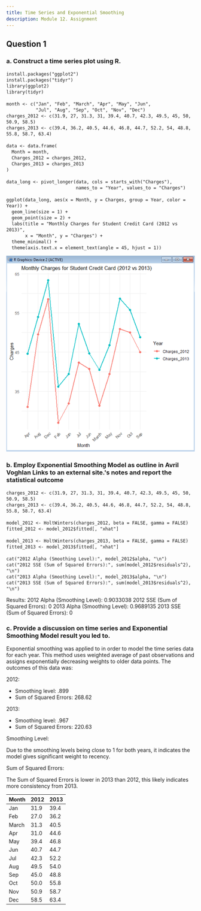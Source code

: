 ```yaml
---
title: Time Series and Exponential Smoothing
description: Module 12. Assignment
---
```


## Question 1

### a. Construct a time series plot using R.

```
install.packages("ggplot2")
install.packages("tidyr")
library(ggplot2)
library(tidyr)

month <- c("Jan", "Feb", "March", "Apr", "May", "Jun", 
           "Jul", "Aug", "Sep", "Oct", "Nov", "Dec")
charges_2012 <- c(31.9, 27, 31.3, 31, 39.4, 40.7, 42.3, 49.5, 45, 50, 50.9, 58.5)
charges_2013 <- c(39.4, 36.2, 40.5, 44.6, 46.8, 44.7, 52.2, 54, 48.8, 55.8, 58.7, 63.4)

data <- data.frame(
  Month = month,
  Charges_2012 = charges_2012,
  Charges_2013 = charges_2013
)

data_long <- pivot_longer(data, cols = starts_with("Charges"), 
                          names_to = "Year", values_to = "Charges")

ggplot(data_long, aes(x = Month, y = Charges, group = Year, color = Year)) +
  geom_line(size = 1) +
  geom_point(size = 2) +
  labs(title = "Monthly Charges for Student Credit Card (2012 vs 2013)",
       x = "Month", y = "Charges") +
  theme_minimal() +
  theme(axis.text.x = element_text(angle = 45, hjust = 1))

```
![](../../../assets/mod12.png)

### b. Employ Exponential Smoothing Model as outline in Avril Voghlan Links to an external site.'s notes and report the statistical outcome

```
charges_2012 <- c(31.9, 27, 31.3, 31, 39.4, 40.7, 42.3, 49.5, 45, 50, 50.9, 58.5)
charges_2013 <- c(39.4, 36.2, 40.5, 44.6, 46.8, 44.7, 52.2, 54, 48.8, 55.8, 58.7, 63.4)

model_2012 <- HoltWinters(charges_2012, beta = FALSE, gamma = FALSE)
fitted_2012 <- model_2012$fitted[, "xhat"]

model_2013 <- HoltWinters(charges_2013, beta = FALSE, gamma = FALSE)
fitted_2013 <- model_2013$fitted[, "xhat"]

cat("2012 Alpha (Smoothing Level):", model_2012$alpha, "\n")
cat("2012 SSE (Sum of Squared Errors):", sum(model_2012$residuals^2), "\n")
cat("2013 Alpha (Smoothing Level):", model_2013$alpha, "\n")
cat("2013 SSE (Sum of Squared Errors):", sum(model_2013$residuals^2), "\n")
```

Results:
2012 Alpha (Smoothing Level): 0.9033038 
2012 SSE (Sum of Squared Errors): 0 
2013 Alpha (Smoothing Level): 0.9689135 
2013 SSE (Sum of Squared Errors): 0 
> 

### c. Provide a discussion on time series and Exponential Smoothing Model result you led to. 

Exponential smoothing was applied to in order to model the time series data for each year. This method uses weighted average of past observations and assigns exponentially decreasing weights to older data points. The outcomes of this data was:

2012:
- Smoothing level: .899
- Sum of Squared Errors: 268.62

2013:
- Smoothing level: .967
- Sum of Squared Errors: 220.63

Smoothing Level:

Due to the smoothing levels being close to 1 for both years, it indicates the model gives significant weight to recency.

Sum of Squared Errors:

The Sum of Squared Errors is lower in 2013 than 2012, this likely indicates more consistency from 2013.


| Month  | 2012  | 2013  |
|--------|-------|-------|
| Jan    | 31.9  | 39.4  |
| Feb    | 27.0  | 36.2  |
| March  | 31.3  | 40.5  |
| Apr    | 31.0  | 44.6  |
| May    | 39.4  | 46.8  |
| Jun    | 40.7  | 44.7  |
| Jul    | 42.3  | 52.2  |
| Aug    | 49.5  | 54.0  |
| Sep    | 45.0  | 48.8  |
| Oct    | 50.0  | 55.8  |
| Nov    | 50.9  | 58.7  |
| Dec    | 58.5  | 63.4  |

 